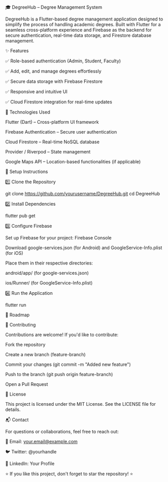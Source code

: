 🎓 DegreeHub – Degree Management System

DegreeHub is a Flutter-based degree management application designed to simplify the process of handling academic degrees. Built with Flutter for a seamless cross-platform experience and Firebase as the backend for secure authentication, real-time data storage, and Firestore database management.

✨ Features

✅ Role-based authentication (Admin, Student, Faculty)

✅ Add, edit, and manage degrees effortlessly

✅ Secure data storage with Firebase Firestore

✅ Responsive and intuitive UI

✅ Cloud Firestore integration for real-time updates

🚀 Technologies Used

Flutter (Dart) – Cross-platform UI framework

Firebase Authentication – Secure user authentication

Cloud Firestore – Real-time NoSQL database

Provider / Riverpod – State management

Google Maps API – Location-based functionalities (if applicable)

🔧 Setup Instructions

1️⃣ Clone the Repository

   git clone https://github.com/yourusername/DegreeHub.git
   cd DegreeHub

2️⃣ Install Dependencies

   flutter pub get

3️⃣ Configure Firebase

Set up Firebase for your project: Firebase Console

Download google-services.json (for Android) and GoogleService-Info.plist (for iOS)

Place them in their respective directories:

android/app/ (for google-services.json)

ios/Runner/ (for GoogleService-Info.plist)

4️⃣ Run the Application

   flutter run

📌 Roadmap



🤝 Contributing

Contributions are welcome! If you'd like to contribute:

Fork the repository

Create a new branch (feature-branch)

Commit your changes (git commit -m "Added new feature")

Push to the branch (git push origin feature-branch)

Open a Pull Request

📜 License

This project is licensed under the MIT License. See the LICENSE file for details.

📬 Contact

For questions or collaborations, feel free to reach out:

📧 Email: your.email@example.com

🐦 Twitter: @yourhandle

💼 LinkedIn: Your Profile

⭐ If you like this project, don't forget to star the repository! ⭐

